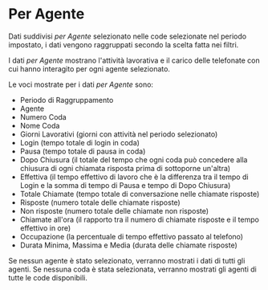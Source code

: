 # Per Agente

Dati suddivisi *per Agente* selezionato nelle code selezionate nel 
periodo impostato, i dati vengono raggruppati secondo la scelta fatta 
nei filtri.

I dati *per Agente* mostrano l'attività lavorativa e il carico delle 
telefonate con cui hanno interagito per ogni agente selezionato.

Le voci mostrate per i dati *per Agente* sono:

- Periodo di Raggruppamento
- Agente
- Numero Coda
- Nome Coda
- Giorni Lavorativi (giorni con attività nel periodo selezionato)
- Login (tempo totale di login in coda) 
- Pausa (tempo totale di pausa in coda)
- Dopo Chiusura (il totale del tempo che ogni coda può concedere 
alla chiusura di ogni chiamata risposta prima di sottoporne un'altra)
- Effettiva (il tempo effettivo di lavoro che è la differenza tra il 
tempo di Login e la somma di tempo di Pausa e tempo di Dopo Chiusura)  
- Totale Chiamate (tempo totale di conversazione nelle chiamate 
risposte)
- Risposte (numero totale delle chiamate risposte) 
- Non risposte (numero totale delle chiamate non risposte)
- Chiamate all'ora (il rapporto tra il numero di chiamate risposte e il 
tempo effettivo in ore)
- Occupazione (la percentuale di tempo effettivo passato al telefono)
- Durata Minima, Massima e Media (durata delle chiamate risposte)

Se nessun agente è stato selezionato, verranno mostrati i dati di tutti 
gli agenti. Se nessuna coda è stata selezionata, verranno mostrati gli 
agenti di tutte le code disponibili.
